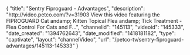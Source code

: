 {
    "title": "Sentry Fiproguard - Advantages",
    "description": "http:\/\/video.petco.com\/?v=31903 View this video featuring the FIPROGUARD Cat andamp; Kitten Topical Flea andamp; Tick Treatment - Flea Control For Cats and F...",
    "channelid": "145113",
    "videoid": "145333",
    "date_created": "1394762643",
    "date_modified": "1418181182",
    "type": "captivate",
    "layout": "channelVideo",
    "url": "\/petco-tv\/sentry-fiproguard-advantages\/145113-145333"
}